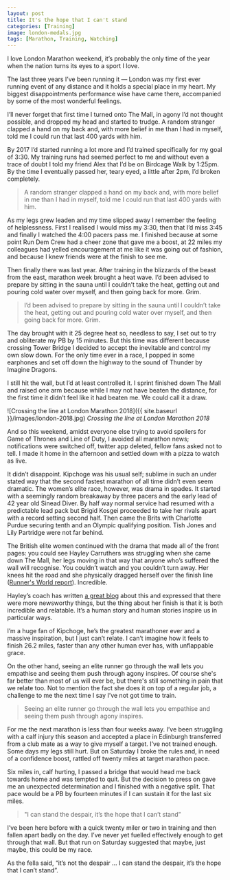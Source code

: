 ```yaml
---
layout: post
title: It's the hope that I can't stand
categories: [Training]
image: london-medals.jpg
tags: [Marathon, Training, Watching]
---
```


I love London Marathon weekend, it’s probably the only time of the year when the nation turns its eyes to a sport I love. 

The last three years I’ve been running it — London was my first ever running event of any distance and it holds a special place in my heart. My biggest disappointments performance wise have came there, accompanied by some of the most wonderful feelings. 

I’ll never forget that first time I turned onto The Mall, in agony I’d not thought possible, and dropped my head and started to trudge. A random stranger clapped a hand on my back and, with more belief in me than I had in myself, told me I could run that last 400 yards with him. 

By 2017 I’d started running a lot more and I’d trained specifically for my goal of 3:30. My training runs had seemed perfect to me and without even a trace of doubt I told my friend Alex that I’d be on Birdcage Walk by 1:25pm. By the time I eventually passed her, teary eyed, a little after 2pm, I’d broken completely. 

>A random stranger clapped a hand on my back and, with more belief in me than I had in myself, told me I could run that last 400 yards with him. 

As my legs grew leaden and my time slipped away I remember the feeling of helplessness. First I realised I would miss my 3:30, then that I’d miss 3:45 and finally I watched the 4:00 pacers pass me. I finished because at some point Run Dem Crew had a cheer zone that gave me a boost, at 22 miles my colleagues had yelled encouragement at me like it was going out of fashion, and because I knew friends were at the finish to see me. 

Then finally there was last year. After training in the blizzards of the beast from the east, marathon week brought a heat wave. I’d been advised to prepare by sitting in the sauna until I couldn’t take the heat, getting out and pouring cold water over myself, and then going back for more. Grim.

>I’d been advised to prepare by sitting in the sauna until I couldn’t take the heat, getting out and pouring cold water over myself, and then going back for more. Grim. 

The day brought with it 25 degree heat so, needless to say, I set out to try and obliterate my PB by 15 minutes. But this time was different because crossing Tower Bridge I decided to accept the inevitable and control my own slow down. For the only time ever in a race, I popped in some earphones and set off down the highway to the sound of Thunder by Imagine Dragons.

I still hit the wall, but I’d at least controlled it. I sprint finished down The Mall and raised one arm because while I may not have beaten the distance, for the first time it didn’t feel like it had beaten me. We could call it a draw.

![Crossing the line at London Marathon 2018]({{ site.baseurl }}/images/london-2018.jpg) 
*Crossing the line at London Marathon 2018*

And so this weekend, amidst everyone else trying to avoid spoilers for Game of Thrones and Line of Duty, I avoided all marathon news; notifications were switched off, twitter app deleted, fellow fans asked not to tell. I made it home in the afternoon and settled down with a pizza to watch as live.

It didn’t disappoint. Kipchoge was his usual self; sublime in such an under stated way that the second fastest marathon of all time didn’t even seem dramatic. The women’s elite race, however, was drama in spades. It started with a seemingly random breakaway by three pacers and the early lead of 42 year old Sinead Diver. By half way normal service had resumed with a predictable lead pack but Brigid Kosgei proceeded to take her rivals apart with a record setting second half. Then came the Brits with Charlotte Purdue securing tenth and an Olympic qualifying position. Tish Jones and Lily Partridge were not far behind.

The British elite women continued with the drama that made all of the front pages: you could see Hayley Carruthers was struggling when she came down The Mall, her legs moving in that way that anyone who’s suffered the wall will recognise. You couldn’t watch and you couldn’t turn away. Her knees hit the road and she physically dragged herself over the finish line ([Runner's World report](https://www.runnersworld.com/uk/news/a27298740/elite-runner-hayley-carruthers-crawls-finish-line-london-marathon/)). Incredible.

Hayley’s coach has written [a great blog](https://www.runningwithwolves.me/blog/2019/4/30/more-than-this-photo) about this and expressed that there were more newsworthy things, but the thing about her finish is that it is both incredible and relatable. It’s a human story and human stories inspire us in particular ways. 

I’m a huge fan of Kipchoge, he’s the greatest marathoner ever and a massive inspiration, but I just can’t relate. I can’t imagine how it feels to finish 26.2 miles, faster than any other human ever has, with unflappable grace. 

On the other hand, seeing an elite runner go through the wall lets you empathise and seeing them push through agony inspires. Of course she's far better than most of us will ever be, but there's still something in pain that we relate too. Not to mention the fact she does it on top of a regular job, a challenge to me the next time I say I’ve not got time to train.

>Seeing an elite runner go through the wall lets you empathise and seeing them push through agony inspires.

For me the next marathon is less than four weeks away. I’ve been struggling with a calf injury this season and accepted a place in Edinburgh transferred from a club mate as a way to give myself a target. I’ve not trained enough. Some days my legs still hurt. But on Saturday I broke the rules and, in need of a confidence boost, rattled off twenty miles at target marathon pace. 

Six miles in, calf hurting, I passed a bridge that would head me back towards home and was tempted to quit. But the decision to press on gave me an unexpected determination and I finished with a negative split. That pace would be a PB by fourteen minutes if I can sustain it for the last six miles.

>"I can stand the despair, it’s the hope that I can’t stand”

I’ve been here before with a quick twenty miler or two in training and then fallen apart badly on the day. I’ve never yet fuelled effectively enough to get through that wall. But that run on Saturday suggested that maybe, just maybe, this could be my race. 

As the fella said, “it’s not the despair … I can stand the despair, it’s the hope that I can’t stand”.
